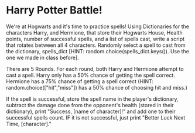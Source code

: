 # Harry Potter Battle!
<p>We're at Hogwarts and it's time to practice spells! Using Dictionaries for the characters Harry, and Hermione, that store their Hogwarts House, Health points, number of successful spells, and a list of spells cast, write a script that rotates between all 4 characters. Randomly select a spell to cast from the dictionary, spells_dict [HINT: random.choice(spells_dict.keys()). Use the one we made in class before]. </p>

<p> There are 5 Rounds. For each round, both Harry and Hermione attempt to cast a spell. Harry only has a 50% chance of getting the spell correct. Hermione has a 75% chance of getting a spell correct (HINT: random.choice(["hit","miss"]) has a 50% chance of choosing hit and miss.) </p>

<p> If the spell is successful, store the spell name in the player's dictionary, subtract the damage done from the opponent's health (stored in their dictionary), print "Success, [name of character]!" and add one to their successful spells count. IF it is not successful, just print "Better Luck Next Time, [character]." </p>
